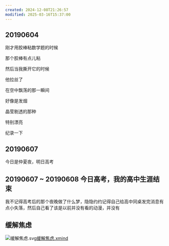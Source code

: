 ```yaml
---
created: 2024-12-08T21:26:57
modified: 2025-03-16T15:37:00
---
```


## 20190604

刚才用胶棒粘数学题的时候

那个胶棒有点儿粘

然后当我撕开它的时候

他拉丝了

在空中飘荡的那一瞬间

好像是发烟

晶莹剔透的那种

特别漂亮

纪录一下

## 20190607

今日是仲夏夜，明日高考

## 20190607 ~ 20190608 今日高考，我的高中生涯结束

我不记得高考后的那个夜晚做了什么梦，隐隐约约记得自己给高中同桌发完消息有点小失落，然后自己看了该是以前并没有看的动漫，并没有

## 缓解焦虑

![缓解焦虑.svg](https://cdn.nlark.com/yuque/0/2020/svg/1114914/1607170909512-65fc14f6-54e7-4394-9f45-52c94a7f5eb0.svg#align=left&display=inline&height=936&margin=%5Bobject%20Object%5D&name=%E7%BC%93%E8%A7%A3%E7%84%A6%E8%99%91.svg&originHeight=936&originWidth=2172&size=4859728&status=done&style=none&width=2172)[缓解焦虑.xmind](https://www.yuque.com/attachments/yuque/0/2020/xmind/1114914/1607170914998-1fcf1e4e-d62d-4a85-818f-1b6fa974d9b8.xmind?_lake_card=%7B%22uid%22%3A%221607170914758-0%22%2C%22src%22%3A%22https%3A%2F%2Fwww.yuque.com%2Fattachments%2Fyuque%2F0%2F2020%2Fxmind%2F1114914%2F1607170914998-1fcf1e4e-d62d-4a85-818f-1b6fa974d9b8.xmind%22%2C%22name%22%3A%22%E7%BC%93%E8%A7%A3%E7%84%A6%E8%99%91.xmind%22%2C%22size%22%3A171264%2C%22type%22%3A%22%22%2C%22ext%22%3A%22xmind%22%2C%22progress%22%3A%7B%22percent%22%3A99%7D%2C%22status%22%3A%22done%22%2C%22percent%22%3A0%2C%22id%22%3A%22djhbI%22%2C%22card%22%3A%22file%22%7D)
